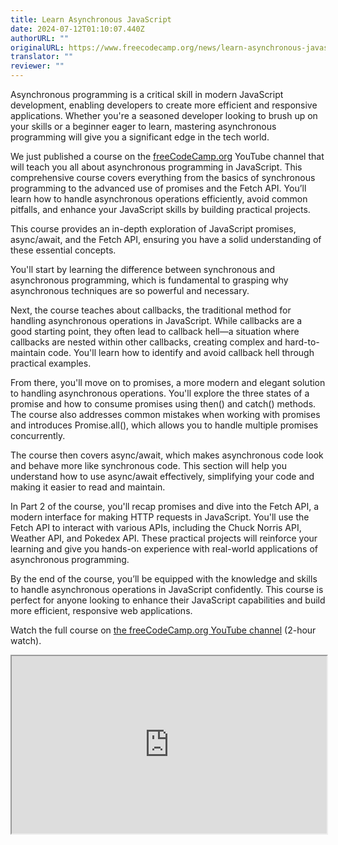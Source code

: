 ```yaml
---
title: Learn Asynchronous JavaScript
date: 2024-07-12T01:10:07.440Z
authorURL: ""
originalURL: https://www.freecodecamp.org/news/learn-asynchronous-javascript/
translator: ""
reviewer: ""
---
```


Asynchronous programming is a critical skill in modern JavaScript development, enabling developers to create more efficient and responsive applications. Whether you're a seasoned developer looking to brush up on your skills or a beginner eager to learn, mastering asynchronous programming will give you a significant edge in the tech world.

<!-- more -->

We just published a course on the [freeCodeCamp.org][1] YouTube channel that will teach you all about asynchronous programming in JavaScript. This comprehensive course covers everything from the basics of synchronous programming to the advanced use of promises and the Fetch API. You’ll learn how to handle asynchronous operations efficiently, avoid common pitfalls, and enhance your JavaScript skills by building practical projects.

This course provides an in-depth exploration of JavaScript promises, async/await, and the Fetch API, ensuring you have a solid understanding of these essential concepts.

You'll start by learning the difference between synchronous and asynchronous programming, which is fundamental to grasping why asynchronous techniques are so powerful and necessary.

Next, the course teaches about callbacks, the traditional method for handling asynchronous operations in JavaScript. While callbacks are a good starting point, they often lead to callback hell—a situation where callbacks are nested within other callbacks, creating complex and hard-to-maintain code. You'll learn how to identify and avoid callback hell through practical examples.

From there, you'll move on to promises, a more modern and elegant solution to handling asynchronous operations. You'll explore the three states of a promise and how to consume promises using then() and catch() methods. The course also addresses common mistakes when working with promises and introduces Promise.all(), which allows you to handle multiple promises concurrently.

The course then covers async/await, which makes asynchronous code look and behave more like synchronous code. This section will help you understand how to use async/await effectively, simplifying your code and making it easier to read and maintain.

In Part 2 of the course, you'll recap promises and dive into the Fetch API, a modern interface for making HTTP requests in JavaScript. You'll use the Fetch API to interact with various APIs, including the Chuck Norris API, Weather API, and Pokedex API. These practical projects will reinforce your learning and give you hands-on experience with real-world applications of asynchronous programming.

By the end of the course, you’ll be equipped with the knowledge and skills to handle asynchronous operations in JavaScript confidently. This course is perfect for anyone looking to enhance their JavaScript capabilities and build more efficient, responsive web applications.

Watch the full course on [the freeCodeCamp.org YouTube channel][2] (2-hour watch).

<iframe width="560" height="315" src="https://www.youtube.com/embed/OFpqvaJ3QYg" style="aspect-ratio: 16 / 9; width: 100%; height: auto;" title="YouTube video player" allow="accelerometer; autoplay; clipboard-write; encrypted-media; gyroscope; picture-in-picture; web-share" referrerpolicy="strict-origin-when-cross-origin" allowfullscreen="" loading="lazy"></iframe>

[1]: http://freeCodeCamp.org
[2]: https://youtu.be/OFpqvaJ3QYg